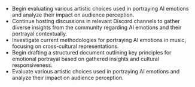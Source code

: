 - Begin evaluating various artistic choices used in portraying AI emotions and analyze their impact on audience perception.
- Continue hosting discussions in relevant Discord channels to gather diverse insights from the community regarding AI emotions and their portrayal contextually.
- Investigate current methodologies for portraying AI emotions in music, focusing on cross-cultural representations.
- Begin drafting a structured document outlining key principles for emotional portrayal based on gathered insights and cultural responsiveness.
- Evaluate various artistic choices used in portraying AI emotions and analyze their impact on audience perception.